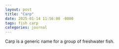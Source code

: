 ```yaml
---
layout: post
title: "Carp"
date: 2025-01-14 11:56:00 -0000
tags: fish carp
categories: journal
---
```


Carp is a generic name for a group of freshwater fish.
